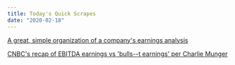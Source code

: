 ```yaml
---
title: Today's Quick Scrapes
date: "2020-02-18"
---
```


[A great, simple organization of a company's earnings analysis](https://twitter.com/investing_city/status/1181438271374577664)

[CNBC's recap of EBITDA earnings vs 'bulls--t earnings' per Charlie Munger](https://www.cnbc.com/2020/02/15/why-ebitda-earnings-are-used-by-so-tech-companies-like-uber-and-yelp.html)